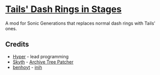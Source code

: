 # [Tails' Dash Rings in Stages](https://gamebanana.com/mods/294538)
A mod for Sonic Generations that replaces normal dash rings with Tails' ones.

## Credits
- [Hyper](https://github.com/HyperBE32) - lead programming
- [Skyth](https://github.com/blueskythlikesclouds) - [Archive Tree Patcher](https://github.com/HyperBE32/TailsDashRingsInStages/blob/master/TailsDashRingsInStages/ArchiveTreePatcher.cpp)
- [benhoyt](https://github.com/benhoyt) - [inih](https://github.com/benhoyt/inih)